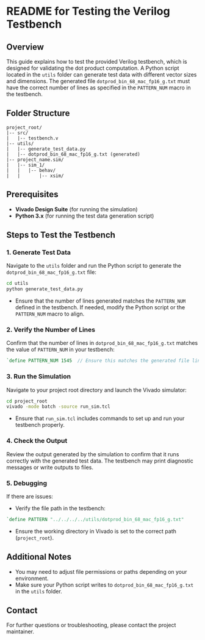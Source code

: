 
# README for Testing the Verilog Testbench

## Overview
This guide explains how to test the provided Verilog testbench, which is designed for validating the dot product computation. A Python script located in the `utils` folder can generate test data with different vector sizes and dimensions. The generated file `dotprod_bin_68_mac_fp16_g.txt` must have the correct number of lines as specified in the `PATTERN_NUM` macro in the testbench.

## Folder Structure
```
project_root/
|-- src/
|   |-- testbench.v
|-- utils/
|   |-- generate_test_data.py
|   |-- dotprod_bin_68_mac_fp16_g.txt (generated)
|-- project_name.sim/
|   |-- sim_1/
|   |   |-- behav/
|   |       |-- xsim/
```

## Prerequisites
- **Vivado Design Suite** (for running the simulation)
- **Python 3.x** (for running the test data generation script)

## Steps to Test the Testbench

### 1. Generate Test Data
Navigate to the `utils` folder and run the Python script to generate the `dotprod_bin_68_mac_fp16_g.txt` file:
```bash
cd utils
python generate_test_data.py
```

- Ensure that the number of lines generated matches the `PATTERN_NUM` defined in the testbench. If needed, modify the Python script or the `PATTERN_NUM` macro to align.

### 2. Verify the Number of Lines
Confirm that the number of lines in `dotprod_bin_68_mac_fp16_g.txt` matches the value of `PATTERN_NUM` in your testbench:
```verilog
`define PATTERN_NUM 1545  // Ensure this matches the generated file line count
```

### 3. Run the Simulation
Navigate to your project root directory and launch the Vivado simulator:
```bash
cd project_root
vivado -mode batch -source run_sim.tcl
```

- Ensure that `run_sim.tcl` includes commands to set up and run your testbench properly.

### 4. Check the Output
Review the output generated by the simulation to confirm that it runs correctly with the generated test data. The testbench may print diagnostic messages or write outputs to files.

### 5. Debugging
If there are issues:
- Verify the file path in the testbench:
```verilog
`define PATTERN "../../../../utils/dotprod_bin_68_mac_fp16_g.txt"
```
- Ensure the working directory in Vivado is set to the correct path (`project_root`).

## Additional Notes
- You may need to adjust file permissions or paths depending on your environment.
- Make sure your Python script writes to `dotprod_bin_68_mac_fp16_g.txt` in the `utils` folder.

## Contact
For further questions or troubleshooting, please contact the project maintainer.
